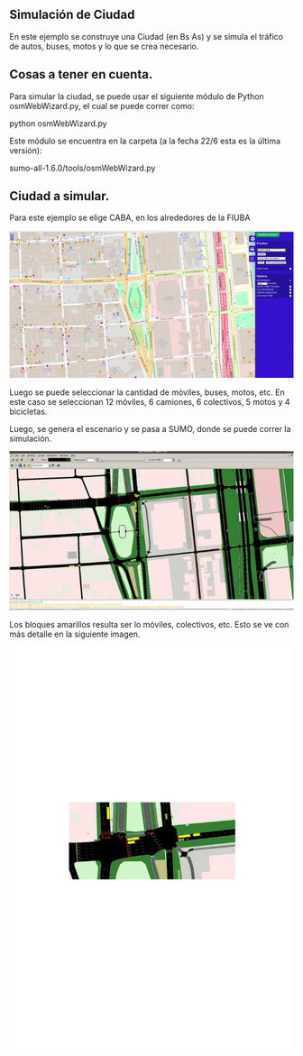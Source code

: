 

## Simulación de Ciudad

En este ejemplo se construye una Ciudad (en Bs As) y se simula el tráfico de autos, buses, motos y lo que se crea necesario.

## Cosas a tener en cuenta.

Para simular la ciudad, se puede usar el siguiente módulo de Python osmWebWizard.py, el cual se puede correr como:

python osmWebWizard.py

Este módulo se encuentra en la carpeta (a la fecha 22/6 esta es la última versión): 

sumo-all-1.6.0/tools/osmWebWizard.py

## Ciudad a simular.

Para este ejemplo se elige CABA, en los alrededores de la FIUBA

![FIUBA](Fiuba_1.jpg)

Luego se puede seleccionar la cantidad de mòviles, buses, motos, etc. En este caso se seleccionan 12 móviles, 6 camiones, 6 colectivos, 5 motos y 4 bicicletas. 

Luego, se genera el escenario y se pasa a SUMO, donde se puede correr la simulación.

![FIUBA](Fiuba_Sim_1.jpg)

Los bloques amarillos resulta ser lo móviles, colectivos, etc. Esto se ve con más detalle en la siguiente imagen.

![FIUBA](Fiuba_Sim_2.jpg)
